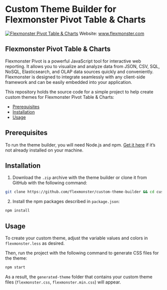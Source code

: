 # Custom Theme Builder for Flexmonster Pivot Table & Charts
[![Flexmonster Pivot Table & Charts](https://cdn.flexmonster.com/landing.png)](https://flexmonster.com)
Website: www.flexmonster.com

## Flexmonster Pivot Table & Charts

Flexmonster Pivot is a powerful JavaScript tool for interactive web reporting. It allows you to visualize and analyze data from JSON, CSV, SQL, NoSQL, Elasticsearch, and OLAP data sources quickly and conveniently. Flexmonster is designed to integrate seamlessly with any client-side framework and can be easily embedded into your application.

This repository holds the source code for a simple project to help create custom themes for Flexmonster Pivot Table & Charts:

- [Prerequisites](#prerequisites)
- [Installation](#installation)
- [Usage](#usage)

## Prerequisites

To run the theme builder, you will need Node.js and npm. [Get it here](https://docs.npmjs.com/downloading-and-installing-node-js-and-npm) if it’s not already installed on your machine.

## Installation

1. Download the `.zip` archive with the theme builder or clone it from GitHub with the following command:

```bash
git clone https://github.com/flexmonster/custom-theme-builder && cd custom-theme-builder
```

2. Install the npm packages described in `package.json`: 

```bash
npm install
```

## Usage

To create your custom theme, adjust the variable values and colors in `flexmonster.less` as desired.

Then, run the project with the following command to generate CSS files for the theme: 

```bash
npm start
```

As a result, the `generated-theme` folder that contains your custom theme files (`flexmonster.css`, `flexmonster.min.css`) will appear. 
